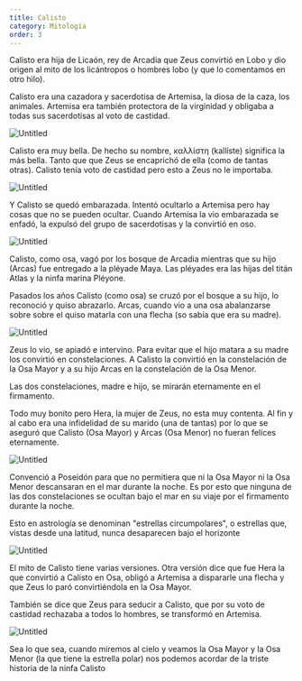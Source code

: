 ```yaml
---
title: Calisto
category: Mitología
order: 3
---
```


Calisto era hija de Licaón, rey de Arcadia que Zeus convirtió en Lobo y dio origen al mito de los licántropos o hombres lobo (y que lo comentamos en otro hilo).

Calisto era una cazadora y sacerdotisa de Artemisa, la diosa de la caza, los animales. Artemisa era también protectora de la virginidad y obligaba a todas sus sacerdotisas al voto de castidad.

![Untitled]({{site.baseurl}}/images/Calisto%206c90c861fbbf434782a6e6c6f9414ffc/Artemisa_Diane_Versailles_-_Artemisa_-_Wikipedia__la_enciclopedia_libre.png)

Calisto era muy bella. De hecho su nombre, καλλίστη (kallíste) significa la más bella. Tanto que que Zeus se encaprichó de ella (como de tantas otras). Calisto tenía voto de castidad pero esto a Zeus no le importaba.

![Untitled]({{site.baseurl}}/images/Calisto%206c90c861fbbf434782a6e6c6f9414ffc/Peter_Paul_Rubens_-_Diana_and_Callisto_-_WGA20326_-_Calisto__mitologia__-_Wikipedia__la_enciclopedia_libre.png)

Y Calisto se quedó embarazada. Intentó ocultarlo a Artemisa pero hay cosas que no se pueden ocultar. Cuando Artemisa la vio embarazada se enfadó, la expulsó del grupo de sacerdotisas y la convirtió en oso.

![Untitled]({{site.baseurl}}/images/Calisto%206c90c861fbbf434782a6e6c6f9414ffc/Resultados_de_la_Busqueda_de_imagenes_de_Google_de_https___lh3_googleusercontent_com_-NoWjliTRow4_VD0MBGJx-aI_AAAAAAAATMM_yIfNslJlECc_s1600_Calisto_2520descubierta_2520por_2520Diana-Sebastiano_2520Ricci-1712-Galeria_2520de_2520la_2520Academ.png)

Calisto, como osa, vagó por los bosque de Arcadia mientras que su hijo (Arcas) fue entregado a la pléyade Maya. Las pléyades era las hijas del titán Atlas y la ninfa marina Pléyone.

Pasados los años Calisto (como osa) se cruzó por el bosque a su hijo, lo reconoció y quiso abrazarlo. Arcas, cuando vio a una osa abalanzarse sobre sobre el quiso matarla con una flecha (so sabía que era su madre).

![Untitled]({{site.baseurl}}/images/Calisto%206c90c861fbbf434782a6e6c6f9414ffc/Resultados_de_la_Busqueda_de_imagenes_de_Google_de_https___lh3_googleusercontent_com_-jlDBrTthHhk_VEvjMX468eI_AAAAAAAATQ8_gibZGYGC4Mk_s1600_Calisto_2520y_2520Arcas-Robert_2520de_2520Baudous-_2520esc_2520de_2520Goltzius1590-Metamorfosis-HdH_.png)

Zeus lo vio, se apiadó e intervino. Para evitar que el hijo matara a su madre los convirtió en constelaciones. A Calisto la convirtió en la constelación de la Osa Mayor y a su hijo Arcas en la constelación de  la Osa Menor.

Las dos constelaciones, madre e hijo, se mirarán eternamente en el firmamento.

Todo muy bonito pero Hera, la mujer de Zeus, no esta muy contenta. Al fin y al cabo era una infidelidad de su marido (una de tantas) por lo que se aseguró que Calisto (Osa Mayor) y Arcas (Osa Menor) no fueran felices eternamente.

![Untitled]({{site.baseurl}}/images/Calisto%206c90c861fbbf434782a6e6c6f9414ffc/Resultados_de_la_Busqueda_de_imagenes_de_Google_de_https___i2_wp_com_castillodelcompromiso_org_wp-content_uploads_2014_10_osamayor1_jpg.png)

Convenció a Poseidón para que no permitiera que ni la Osa Mayor ni la Osa Menor descansaran en el mar durante la noche. Es por esto que ninguna de las dos constelaciones se ocultan bajo el mar en su viaje por el firmamento durante la noche.

Esto en astrología se denominan "estrellas circumpolares", o estrellas que, vistas desde una latitud, nunca desaparecen bajo el horizonte

![Untitled]({{site.baseurl}}/images/Calisto%206c90c861fbbf434782a6e6c6f9414ffc/Pinterest.png)

El mito de Calisto tiene varias versiones. Otra versión dice que fue Hera la que convirtió a Calisto en Osa, obligó a Artemisa a dispararle una flecha y que Zeus lo paró convirtiéndola en la Osa Mayor.

También se dice que Zeus para seducir a Calisto, que por su voto de castidad rechazaba a todos lo hombres, se transformó en Artemisa.

![Untitled]({{site.baseurl}}/images/Calisto%206c90c861fbbf434782a6e6c6f9414ffc/Francois_Boucher_012_-_Calisto__mitologia__-_Wikipedia__la_enciclopedia_libre.png)

Sea lo que sea, cuando miremos al cielo y veamos la Osa Mayor y la Osa Menor (la que tiene la estrella polar) nos podemos acordar de la triste historia de la ninfa Calisto

